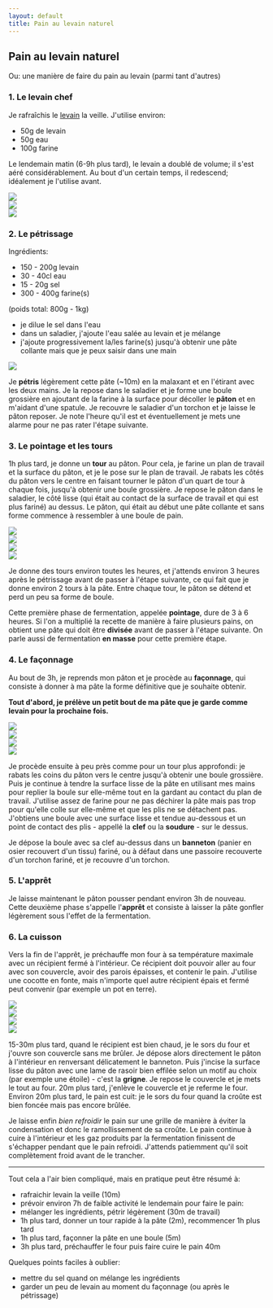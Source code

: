 ```yaml
---
layout: default
title: Pain au levain naturel
---
```

## Pain au levain naturel

Ou: une manière de faire du pain au levain (parmi tant d'autres)

### 1. Le levain chef

Je rafraîchis le [levain](/methodes/levain-naturel.html) la veille. J'utilise environ:

* 50g de levain
* 50g eau
* 100g farine

Le lendemain matin (6-9h plus tard), le levain a doublé de volume; il s'est aéré considérablement. Au bout d'un certain temps, il redescend; idéalement je l'utilise avant.

<div class="row">
    <div class="col-md-6">
        <div class="thumbnail">
            <img src="/photos/pain-levain-naturel/levain-chef1.jpg"/>
        </div>
    </div>
    <div class="col-md-6">
        <div class="thumbnail">
            <img src="/photos/pain-levain-naturel/levain-chef2.jpg"/>
        </div>
    </div>
</div>

<div class="pull-right col-md-3" style="padding-right: 0">
    <div class="thumbnail">
        <img src="/photos/pain-levain-naturel/ingredients.jpg"/>
    </div>
</div>

### 2. Le pétrissage

Ingrédients:

* 150 - 200g levain
* 30 - 40cl eau
* 15 - 20g sel
* 300 - 400g farine(s)

(poids total: 800g - 1kg)

- je dilue le sel dans l'eau
- dans un saladier, j'ajoute l'eau salée au levain et je mélange
- j'ajoute progressivement la/les farine(s) jusqu'à obtenir une pâte collante mais que je peux saisir dans une main

<div class="pull-right col-md-3" style="padding-right: 0">
    <div class="thumbnail">
        <img src="/photos/pain-levain-naturel/pate.jpg"/>
    </div>
</div>

Je **pétris** légèrement cette pâte (~10m) en la malaxant et en l'étirant avec les deux mains.
Je la repose dans le saladier et je forme une boule grossière en ajoutant de la farine à la surface pour décoller le **pâton** et en m'aidant d'une spatule.
Je recouvre le saladier d'un torchon et je laisse le pâton reposer. Je note l'heure qu'il est et éventuellement je mets une alarme pour ne pas rater l'étape suivante.

### 3. Le pointage et les tours

1h plus tard, je donne un **tour** au pâton.
Pour cela, je farine un plan de travail et la surface du pâton, et je le pose sur le plan de travail.
Je rabats les côtés du pâton vers le centre en faisant tourner le pâton d'un quart de tour à chaque fois, jusqu'à obtenir une boule grossière.
Je repose le pâton dans le saladier, le côté lisse (qui était au contact de la surface de 	travail et qui est plus fariné) au dessus.
Le pâton, qui était au début une pâte collante et sans forme commence à ressembler à une boule de pain.

<div class="row">
    <div class="col-md-3">
        <div class="thumbnail">
            <img src="/photos/pain-levain-naturel/tour1.jpg"/>
        </div>
    </div>
    <div class="col-md-3">
        <div class="thumbnail">
            <img src="/photos/pain-levain-naturel/tour2.jpg"/>
        </div>
    </div>
    <div class="col-md-3">
        <div class="thumbnail">
            <img src="/photos/pain-levain-naturel/tour3.jpg"/>
        </div>
    </div>
    <div class="col-md-3">
        <div class="thumbnail">
            <img src="/photos/pain-levain-naturel/tour4.jpg"/>
        </div>
    </div>
</div>

Je donne des tours environ toutes les heures, et j'attends environ 3 heures après le pétrissage avant de passer à l'étape suivante, ce qui fait que je donne environ 2 tours à la pâte. Entre chaque tour, le pâton se détend et perd un peu sa forme de boule.

Cette première phase de fermentation, appelée **pointage**, dure de 3 à 6 heures. Si l'on a multiplié la recette de manière à faire plusieurs pains, on obtient une pâte qui doit être **divisée** avant de passer à l'étape suivante. On parle aussi de fermentation **en masse** pour cette première étape.

### 4. Le façonnage

Au bout de 3h, je reprends mon pâton et je procède au **façonnage**, qui consiste à donner à ma pâte la forme définitive que je souhaite obtenir.

**Tout d'abord, je prélève un petit bout de ma pâte que je garde comme levain pour la prochaine fois.**

<div class="row">
    <div class="col-md-3">
        <div class="thumbnail">
            <img src="/photos/pain-levain-naturel/levain-pate.jpg"/>
        </div>
    </div>
    <div class="col-md-3">
        <div class="thumbnail">
            <img src="/photos/pain-levain-naturel/faconnage1.jpg"/>
        </div>
    </div>
    <div class="col-md-3">
        <div class="thumbnail">
            <img src="/photos/pain-levain-naturel/faconnage2.jpg"/>
        </div>
    </div>
    <div class="col-md-3">
        <div class="thumbnail">
            <img src="/photos/pain-levain-naturel/faconnage3.jpg"/>
        </div>
    </div>
</div>

Je procède ensuite à peu près comme pour un tour plus approfondi: je rabats les coins du pâton vers le centre jusqu'à obtenir une boule grossière. Puis je continue à tendre la surface lisse de la pâte en utilisant mes mains pour replier la boule sur elle-même tout en la gardant au contact du plan de travail.
J'utilise assez de farine pour ne pas déchirer la pâte mais pas trop pour qu'elle colle sur elle-même et que les plis ne se détachent pas.
J'obtiens une boule avec une surface lisse et tendue au-dessous et un point de contact des plis - appellé la **clef** ou la **soudure** - sur le dessus.

Je dépose la boule avec sa clef au-dessus dans un **banneton** (panier en osier recouvert d'un tissu) fariné, ou à défaut dans une passoire recouverte d'un torchon fariné, et je recouvre d'un torchon.

### 5. L'apprêt

Je laisse maintenant le pâton pousser pendant environ 3h de nouveau. Cette deuxième phase s'appelle l'**apprêt** et consiste à laisser la pâte gonfler légèrement sous l'effet de la fermentation.

### 6. La cuisson

Vers la fin de l'apprêt, je préchauffe mon four à sa température maximale avec un récipient fermé à l'intérieur. Ce récipient doit pouvoir aller au four avec son couvercle, avoir des parois épaisses, et contenir le pain. J'utilise une cocotte en fonte, mais n'importe quel autre récipient épais et fermé peut convenir (par exemple un pot en terre).

<div class="row">
    <div class="col-md-3">
        <div class="thumbnail">
            <img src="/photos/pain-levain-naturel/appret.jpg"/>
        </div>
    </div>
    <div class="col-md-3">
        <div class="thumbnail">
            <img src="/photos/pain-levain-naturel/grigne.jpg"/>
        </div>
    </div>
    <div class="col-md-3">
        <div class="thumbnail">
            <img src="/photos/pain-levain-naturel/cuisson.jpg"/>
        </div>
    </div>
    <div class="col-md-3">
        <div class="thumbnail">
            <img src="/photos/pain-levain-naturel/refroidissement.jpg"/>
        </div>
    </div>
</div>

15-30m plus tard, quand le récipient est bien chaud, je le sors du four et j'ouvre son couvercle sans me brûler. Je dépose alors directement le pâton à l'intérieur en renversant délicatement le banneton. Puis j'incise la surface lisse du pâton avec une lame de rasoir bien effilée selon un motif au choix (par exemple une étoile) - c'est la **grigne**. Je repose le couvercle et je mets le tout au four.
20m plus tard, j'enlève le couvercle et je referme le four.
Environ 20m plus tard, le pain est cuit: je le sors du four quand la croûte est bien foncée mais pas encore brûlée.

Je laisse enfin *bien refroidir* le pain sur une grille de manière à éviter la condensation et donc le ramollissement de sa croûte. Le pain continue à cuire à l'intérieur et les gaz produits par la fermentation finissent de s'échapper pendant que le pain refroidi. J'attends patiemment qu'il soit complètement froid avant de le trancher.

---

Tout cela a l'air bien compliqué, mais en pratique peut être résumé à:

- rafraichir levain la veille (10m)
- prévoir environ 7h de faible activité le lendemain pour faire le pain:
- mélanger les ingrédients, pétrir légèrement (30m de travail)
- 1h plus tard, donner un tour rapide à la pâte (2m), recommencer 1h plus tard
- 1h plus tard, façonner la pâte en une boule (5m)
- 3h plus tard, préchauffer le four puis faire cuire le pain 40m

Quelques points faciles à oublier:

- mettre du sel quand on mélange les ingrédients
- garder un peu de levain au moment du façonnage (ou après le pétrissage)
